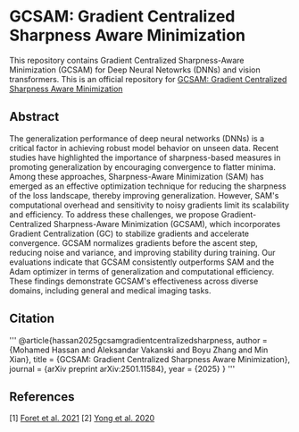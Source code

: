 # GCSAM: Gradient Centralized Sharpness Aware Minimization
This repository contains Gradient Centralized Sharpness-Aware Minimization (GCSAM) for Deep Neural Netowrks (DNNs) and vision transformers.
This is an official repository for [GCSAM: Gradient Centralized Sharpness Aware Minimization](https://arxiv.org/abs/2501.11584)

## Abstract 
The generalization performance of deep neural networks (DNNs) is a critical factor in achieving robust model behavior on unseen data. Recent studies have highlighted the importance of sharpness-based measures in promoting generalization by encouraging convergence to flatter minima. Among these approaches, Sharpness-Aware Minimization (SAM) has emerged as an effective optimization technique for reducing the sharpness of the loss landscape, thereby improving generalization. However, SAM's computational overhead and sensitivity to noisy gradients limit its scalability and efficiency. To address these challenges, we propose Gradient-Centralized Sharpness-Aware Minimization (GCSAM), which incorporates Gradient Centralization (GC) to stabilize gradients and accelerate convergence. GCSAM normalizes gradients before the ascent step, reducing noise and variance, and improving stability during training. Our evaluations indicate that GCSAM consistently outperforms SAM and the Adam optimizer in terms of generalization and computational efficiency. These findings demonstrate GCSAM's effectiveness across diverse domains, including general and medical imaging tasks.

## Citation 
'''
@article{hassan2025gcsamgradientcentralizedsharpness,
author = {Mohamed Hassan and Aleksandar Vakanski and Boyu Zhang and Min Xian},
title = {GCSAM: Gradient Centralized Sharpness Aware Minimization},
journal = {arXiv preprint arXiv:2501.11584},
year = {2025}
}
'''

## References
[1] [Foret et al. 2021](https://arxiv.org/abs/2010.01412)
[2] [Yong et al. 2020](https://arxiv.org/abs/2004.01461)
